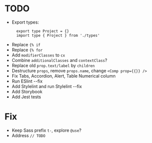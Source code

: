 # TODO

- Export types:
  ```
    export type Project = {}
    import type { Project } from './types'
  ```
- Replace `{% if`
- Replace `{% for`
- Add `modifierClasses` to `cx`
- Combine `additionalClasses` and `contextClass`?
- Replace old `prop.text/label` by `children`
- Destructure `props`, remove `props.name`, change `<Comp prop={{}} />`
- Fix Tabs, Accordion, Alert, Table Numerical column
- Run ESlint --fix
- Add Stylelint and run Stylelint --fix
- Add Storybook
- Add Jest tests

# Fix

- Keep Sass prefix `t-`, explore `@use`?
- Address `// TODO`
